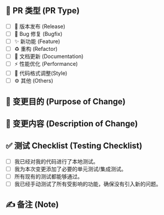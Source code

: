 ## 🚀 PR 类型 (PR Type)

- [ ] 🎉 版本发布 (Release)
- [ ] 🐛 Bug 修复 (Bugfix)
- [ ] ✨ 新功能 (Feature)
- [ ] ♻️ 重构 (Refactor)
- [ ] 📝 文档更新 (Documentation)
- [ ] ⚡️ 性能优化 (Performance)
- [ ] 💄 代码格式调整(Style)
- [ ] ⚙️ 其他 (Others)

## 🎯 变更目的 (Purpose of Change)

## 📝 变更内容 (Description of Change)

## ✅ 测试 Checklist (Testing Checklist)

- [ ] 我已经对我的代码进行了本地测试。
- [ ] 我为本次变更添加了必要的单元测试/集成测试。
- [ ] 所有现有的测试都能够通过。
- [ ] 我已经手动测试了所有受影响的功能，确保没有引入新的问题。

## ✍️ 备注 (Note)
